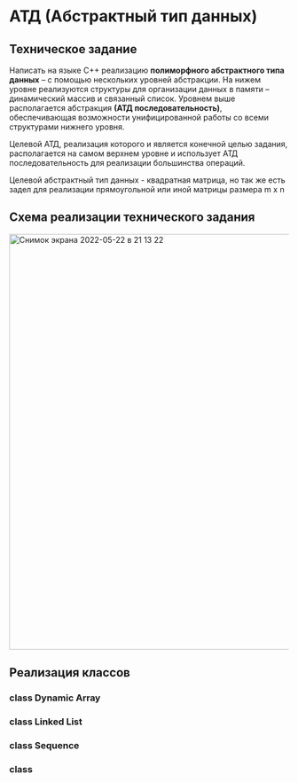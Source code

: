# АТД (Абстрактный тип данных)

## Техническое задание

Написать на языке C++ реализацию **полиморфного абстрактного типа данных** – с помощью нескольких уровней абстракции. 
На нижем уровне реализуются структуры для организации данных в памяти – динамический массив и связанный список. 
Уровнем выше располагается абстракция **(АТД последовательность)**, обеспечивающая возможности унифицированной работы со всеми структурами нижнего уровня. 

Целевой АТД, реализация которого и является конечной целью задания, располагается на самом верхнем уровне и использует АТД последовательность для реализации большинства операций.

Целевой абстрактный тип данных - квадратная матрица, но так же есть задел для реализации прямоугольной или иной матрицы размера m x n

## Схема реализации технического задания
<img width="750" alt="Снимок экрана 2022-05-22 в 21 13 22" src="https://user-images.githubusercontent.com/89743034/169709659-5b88550b-ce20-4a24-8043-24adfa7d73ec.png">

## Реализация классов
### class Dynamic Array

### class Linked List

### class Sequence

### class 
